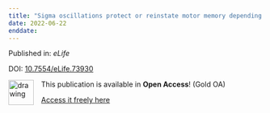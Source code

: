 ```yaml
---
title: "Sigma oscillations protect or reinstate motor memory depending on their temporal coordination with slow waves."
date: 2022-06-22
enddate:
---
```


Published in: *eLife*

DOI: [10.7554/eLife.73930](https://doi.org/10.7554/eLife.73930)

<img src="https://upload.wikimedia.org/wikipedia/commons/thumb/7/77/Open_Access_logo_PLoS_transparent.svg/800px-Open_Access_logo_PLoS_transparent.svg.png" alt="drawing" width="50" align="left"/> &nbsp;&nbsp;&nbsp;This publication is available in **Open Access**! (Gold OA)

&nbsp;&nbsp;&nbsp;<a href="https://doi.org/10.7554/elife.73930">Access it freely here</a>


